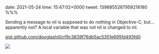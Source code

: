date: 2021-05-24
time: 15:47:02+0000
tweet: 1396855267959218180
%%%

Sending a message to nil is supposed to do nothing in Objective-C, but… apparently not? A local variable that was not nil is changed to nil.

[gist.github.com/douglashill/cf9c3839f76db5ac5351e695fd493fd0](https://gist.github.com/douglashill/cf9c3839f76db5ac5351e695fd493fd0)

![](E2KgdfMXsAMdTS-.jpg)
